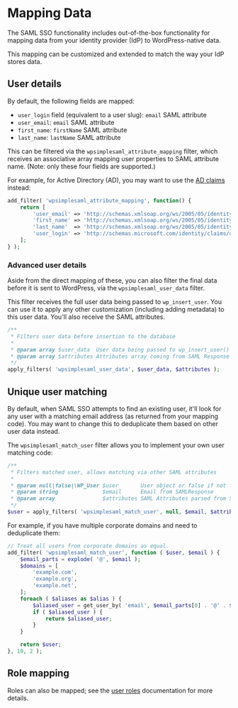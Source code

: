 # Mapping Data

The SAML SSO functionality includes out-of-the-box functionality for mapping data from your identity provider (IdP) to
WordPress-native data.

This mapping can be customized and extended to match the way your IdP stores data.

## User details

By default, the following fields are mapped:

* `user_login` field (equivalent to a user slug): `email` SAML attribute
* `user_email`: `email` SAML attribute
* `first_name`: `firstName` SAML attribute
* `last_name`: `lastName` SAML attribute

This can be filtered via the `wpsimplesaml_attribute_mapping` filter, which receives an associative array mapping user properties to
SAML attribute name. (Note: only these four fields are supported.)

For example, for Active Directory (AD), you may want to use
the [AD claims](https://learn.microsoft.com/en-us/windows-server/identity/ad-fs/technical-reference/the-role-of-claims) instead:

```php
add_filter( 'wpsimplesaml_attribute_mapping', function() {
    return [
        'user_email' => 'http://schemas.xmlsoap.org/ws/2005/05/identity/claims/emailaddress',
        'first_name' => 'http://schemas.xmlsoap.org/ws/2005/05/identity/claims/givenname',
        'last_name'  => 'http://schemas.xmlsoap.org/ws/2005/05/identity/claims/surname',
        'user_login' => 'http://schemas.microsoft.com/identity/claims/displayname',
    ];
} );
```

### Advanced user details

Aside from the direct mapping of these, you can also filter the final data before it is sent to WordPress, via
the `wpsimplesaml_user_data` filter.

This filter receives the full user data being passed to `wp_insert_user`. You can use it to apply any other customization (including
adding metadata) to this user data. You'll also receive the SAML attributes.

```php
/**
 * Filters user data before insertion to the database
 *
 * @param array $user_data  User data being passed to wp_insert_user()
 * @param array $attributes Attributes array coming from SAML Response object
 */
apply_filters( 'wpsimplesaml_user_data', $user_data, $attributes );
```

## Unique user matching

By default, when SAML SSO attempts to find an existing user, it'll look for any user with a matching email address (as returned from
your mapping code). You may want to change this to deduplicate them based on other user data instead.

The `wpsimplesaml_match_user` filter allows you to implement your own user matching code:

```php
/**
 * Filters matched user, allows matching via other SAML attributes
 *
 * @param null|false|\WP_User $user       User object or false if not found
 * @param string              $email      Email from SAMLResponse
 * @param array               $attributes SAML Attributes parsed from SAMLResponse
 */
$user = apply_filters( 'wpsimplesaml_match_user', null, $email, $attributes );
```

For example, if you have multiple corporate domains and need to deduplicate them:

```php
// Treat all users from corporate domains as equal.
add_filter( 'wpsimplesaml_match_user', function ( $user, $email ) {
    $email_parts = explode( '@', $email );
    $domains = [
        'example.com',
        'example.org',
        'example.net',
    ];
    foreach ( $aliases as $alias ) {
        $aliased_user = get_user_by( 'email', $email_parts[0] . '@' . $alias );
        if ( $aliased_user ) {
            return $aliased_user;
        }
    }

    return $user;
}, 10, 2 );
```

## Role mapping

Roles can also be mapped; see the [user roles](./roles.md) documentation for more details.
